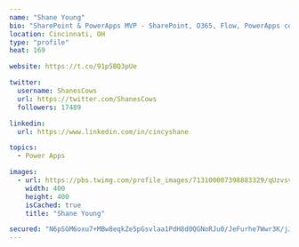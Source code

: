 ```yaml
---
name: "Shane Young"
bio: "SharePoint & PowerApps MVP - SharePoint, O365, Flow, PowerApps consulting? @PowerApps911 | Pure Snark? You found it."
location: Cincinnati, OH
type: "profile"
heat: 169

website: https://t.co/91p5BQ3pUe

twitter:
  username: ShanesCows
  url: https://twitter.com/ShanesCows
  followers: 17489

linkedin:
  url: https://www.linkedin.com/in/cincyshane

topics:
  - Power Apps

images:
  - url: https://pbs.twimg.com/profile_images/713100007398883329/qUzvsvQ3_400x400.jpg
    width: 400
    height: 400
    isCached: true
    title: "Shane Young"

secured: "N6pSGM6oxu7+MBw8eqkZe5pGsvlaa1PdH8d0QGNoRJu0/JeFurhe7Wwr3K/jJ19x4+cf9aloPUO85r6rJDfOlppgCLlwqqU1Y+2YSF4umX3ctDsEfr8tzmSa/TM5XUcS12GPBf6kQrUPfqoyFLaMuuZzqrOMl6zLlb9Sb5kq3CUJVZdnSBV2dESumhqhaT/NXDlAbHnhJ/LRV3zI91huDer1FOk7QxJCGZ5IpHNz1cgw01sfSrCbPQU6Tn1VBWpS9R9EVuMG6xwOoE1k1p++lp2HYQx8GdqFJ/EqD4Np6i9nh2SeaAitLl8Yd/VW2jqXObfDaOJkx8BFaiKJECTIVLUIf5sQUHDDa9WqmGcGUIo8rB7Wl28ZBCF79vD6uTvCMuznqe28pWgwFW6H4IVJ7DG1PM99/8RRQEQloxzNQ+M=;787U2LwD3N3FDjuR1vSRQg=="
---
```


